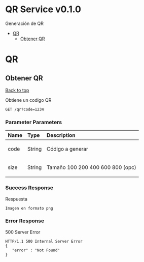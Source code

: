 <a name="top"></a>
# QR Service v0.1.0

Generación de QR

- [QR](#qr)
	- [Obtener QR](#obtener-qr)
	


# <a name='qr'></a> QR

## <a name='obtener-qr'></a> Obtener QR
[Back to top](#top)

<p>Obtiene un codigo QR</p>

	GET /qr?code=1234





### Parameter Parameters

| Name     | Type       | Description                           |
|:---------|:-----------|:--------------------------------------|
|  code | String | <p>Código a generar</p>|
|  size | String | <p>Tamaño 100 200 400 600 800 (opc)</p>|


### Success Response

Respuesta

```
Imagen en formato png
```


### Error Response

500 Server Error

```
HTTP/1.1 500 Internal Server Error
{
   "error" : "Not Found"
}
```

